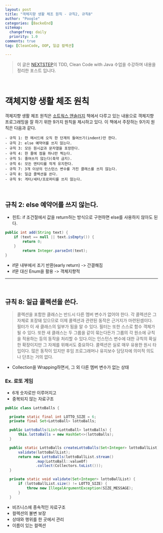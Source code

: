 ```yaml
---
layout: post
title: "객체지향 생활 체조 원칙 - 규칙2, 규칙8"
author: "Poogle"
categories: [BackeEnd]
sitemap:
  changefreq: daily
  priority: 1.0
comments: true
tag: [CleanCode, OOP, 일급 컬렉션]

---
```


> 이 글은 [NEXTSTEP](https://edu.nextstep.camp/)의 TDD, Clean Code with Java 수업을 수강하며 내용을 정리한 포스트 입니다.

<br>

# 객체지향 생활 체조 원칙

객체지향 생활 체조 원칙은 [소트웍스 앤솔러지](http://wikibook.co.kr/thoughtworks-anthology/) 책에서 다루고 있는 내용으로 객체지향 프로그래밍을 잘 하기 위한 9가지 원칙을 제시하고 있다. 이 책에서 주장하는 9가지 원칙은 다음과 같다.

```
- 규칙 1: 한 메서드에 오직 한 단계의 들여쓰기(indent)만 한다.
- 규칙 2: else 예약어를 쓰지 않는다.
- 규칙 3: 모든 원시값과 문자열을 포장한다.
- 규칙 4: 한 줄에 점을 하나만 찍는다.
- 규칙 5: 줄여쓰지 않는다(축약 금지).
- 규칙 6: 모든 엔티티를 작게 유지한다.
- 규칙 7: 3개 이상의 인스턴스 변수를 가진 클래스를 쓰지 않는다.
- 규칙 8: 일급 콜렉션을 쓴다.
- 규칙 9: 게터/세터/프로퍼티를 쓰지 않는다.
```

<br>

## 규칙 2: else 예약어를 쓰지 않는다.
- 힌트: if 조건절에서 값을 return하는 방식으로 구현하면 else를 사용하지 않아도 된다.

```java
public int add(String text) {
    if (text == null || text.isEmpty()) {
        return 0;
    }
		return Integer.parseInt(text);
}
```
* if문 내부에서 조기 반환(early return) -> 간결해짐
* if문 대신 Enum을 활용 -> 객체지향적

---
<br>

## 규칙 8: 일급 콜렉션을 쓴다.
> 콜렉션을 포함한 클래스는 반드시 다른 멤버 변수가 없어야 한다. 각 콜렉션은 그 자체로 포장돼 있으므로 이제 콜렉션과 관련된 동작은 근거지가 마련된셈이다. 필터가 이 새 클래스의 일부가 됨을 알 수 있다. 필터는 또한 스스로 함수 객체가 될 수 있다. 또한 새 클래스는 두 그룹을 같이 묶는다든가 그룹의 각 원소에 규칙을 적용하는 등의 동작을 처리할 수 있다.이는 인스턴스 변수에 대한 규칙의 확실한 확장이지만 그 자체를 위해서도 중요하다. 콜렉션은 실로 매우 유용한 원시 타입이다.
많은 동작이 있지만 후임 프로그래머나 유지보수 담당자에 의미적 의도나 단초는 거의 없다. 

* Collection을 Wrapping하면서, 그 외 다른 멤버 변수가 없는 상태

### Ex. 로또 게임
* 6개 숫자로만 이루어지고
* 중복되지 않는 자료구조
```java
public class LottoBalls {

  private static final int LOTTO_SIZE = 6;
  private final Set<LottoBall> lottoBalls;

  public LottoBalls(List<LottoBall> lottoBalls) {
      this.lottoBalls = new HashSet<>(lottoBalls);
  }

  public static LottoBalls createLottoBalls(Set<Integer> lottoBallList) {
      validate(lottoBallList);
      return new LottoBalls(lottoBallList.stream()
              .map(LottoBall::valueOf)
              .collect(Collectors.toList()));
  }

  private static void validate(Set<Integer> lottoBallList) {
      if (lottoBallList.size() != LOTTO_SIZE) {
          throw new IllegalArgumentException(SIZE_MESSAGE);
      }
  }
```
  * 비즈니스에 종속적인 자료구조
  * 컬렉션의 불변 보장
  * 상태와 행위를 한 곳에서 관리
  * 이름이 있는 컬렉션

